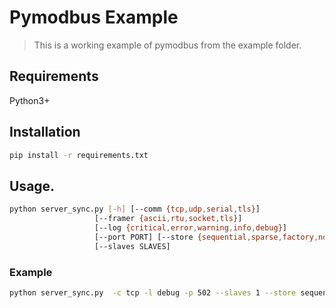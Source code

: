 # Pymodbus Example

> This is a working example of pymodbus from the example folder.

## Requirements
Python3+

## Installation
```bash 
pip install -r requirements.txt
```

## Usage.
```bash 
python server_sync.py [-h] [--comm {tcp,udp,serial,tls}]
                   [--framer {ascii,rtu,socket,tls}]
                   [--log {critical,error,warning,info,debug}]
                   [--port PORT] [--store {sequential,sparse,factory,none}]
                   [--slaves SLAVES]
```

### Example
```bash
python server_sync.py  -c tcp -l debug -p 502 --slaves 1 --store sequential --framer socket ```     